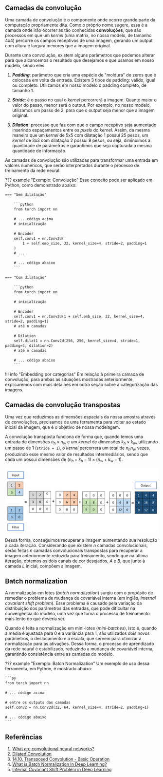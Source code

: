 ## **Camadas de convolução**

Uma camada de convolução é o componente onde ocorre grande parte da computação propriamente dita. Como o próprio nome sugere, essa é a camada onde irão ocorrer as tão conhecidas **convoluções**, que são processos em que um *kernel* (uma matrix, no nosso modelo, de tamanho 4x4) percorre os campos receptivos de uma imagem, gerando um output com altura e largura menores que a imagem original.

Durante uma convolução, existem alguns parâmetros que podemos alterar para que alcancemos o resultado que desejamos e que usamos em nosso modelo, sendo eles:

1. ***Padding***: parâmetro que cria uma espécie de "moldura" de zeros que é colocada em volta da entrada. Existem 3 tipos de padding: válido, igual ou completo. Utilizamos em nosso modelo o padding completo, de tamanho 1.

2. ***Stride***: é o passo no qual o *kernel* percorrerá a imagem. Quanto maior o valor do passo, menor será o output. Por exemplo, no nosso modelo, utilizamos um passo de 2, para que o output seja menor que a imagem original.

3. ***Dilation***: processo que faz com que o campo receptivo seja aumentado inserindo espaçamentos entre os *pixels* do *kernel*. Assim, da mesma maneira que um *kernel* de 5x5 com dilatação 1 possui 25 pesos, um *kernel* de 3x3 com dilatação 2 possui 9 pesos, ou seja, diminuímos a quantidade de parâmetros e garantimos que seja capturada a mesma quantidade de informação.

As camadas de convolução são utilizadas para transformar uma entrada em valores numéricos, que serão interpretados durante o processo de treinamento da rede neural.

??? example "Exemplo: Convolução"
    Esse conceito pode ser aplicado em Python, como demonstrado abaixo:

    === "Sem dilatação"

        ```python
        from torch import nn

        # ... código acima
        # inicialização

        # Encoder
        self.conv1 = nn.Conv2d(
            1 + self.emb_size, 32, kernel_size=4, stride=2, padding=1
        )
        # ... 

        # ... código abaixo
        ```

    === "Com dilatação"

        ```python 
        from torch import nn

        # inicialização

        # Encoder
        self.conv1 = nn.Conv2d(1 + self.emb_size, 32, kernel_size=4, stride=2, padding=1)
        # até n camadas

        # Dilation
        self.dilat1 = nn.Conv2d(256, 256, kernel_size=4, stride=1, padding=3, dilation=2)
        # até n camadas 

        # ... código abaixo
        ```

!!! info "Embedding por categorias"
    Em relação à primeira camada de convolução, para ambas as situações mostradas anteriormente, explicaremos com mais detalhes em outra seção sobre a categorização das imagens.

## **Camadas de convolução transpostas**

Uma vez que reduzimos as dimensões espaciais da nossa amostra através de convoluções, precisamos de uma ferramenta para voltar ao estado inicial da imagem, que é o objetivo de nossa modelagem.

A convolução transposta funciona de forma que, quando temos uma entrada de dimensões $n_h \times n_w$ e um *kernel* de dimensões $k_h \times k_w$, utilizando um passo de 1 (`stride = 1`), o *kernel* percorrerá um total de $n_h n_w$ vezes, produzindo esse mesmo valor de resultados intermediários, sendo que cada um possui dimensões de $(n_h + k_h - 1) \times (n_w + k_w - 1)$.

![Transposed Convolution](./img/trans_conv.png)

Dessa forma, conseguimos recuperar a imagem aumentando sua resolução a cada iteração. Considerando que existem $n$ camadas convolucionais, serão feitas $n$ camadas convolucionais transpostas para recuperar a imagem anteriormente reduzida para treinamento, sendo que na última iteração, obtemos os dois canais de cor desejados, *A* e *B*, que junto à camada *L* inicial, compõem a imagem.

## **Batch normalization**

A normalização em lotes (*batch normalization*) surgiu com o propósito de remediar o problema de mudança de covariável interna (em inglês, *internal covariant shift problem*). Esse problema é causado pela variação da distribuição dos parâmetros das entradas, que pode dificultar na convergência do modelo, uma vez que torna o processo de treinamento mais lento do que deveria ser.

Quando é feita a normalização em mini-lotes (*mini-batches*), isto é, quando a média é ajustada para 0 e a variância para 1, são utilizados dois novos parâmetros, o deslocamento e a escala, que servem para otimizar a normalização para as ativações. Dessa forma, o processo de aprendizado da rede neural é estabilizado, reduzindo a mudança de covariável interna, garantindo consistência entre as camadas do modelo.

??? example "Exemplo: Batch Normalization"
    Um exemplo de uso dessa ferramenta, em Python, é mostrado abaixo:

    ```py
    from torch import nn

    # ... código acima

    # entre os outputs das camadas
    self.conv2 = nn.Conv2d(32, 64, kernel_size=4, stride=2, padding=1)

    # ... código abaixo
    ```

## **Referências**

1. [What are convolutional neural networks?](https://www.ibm.com/topics/convolutional-neural-networks)
2. [Dilated Convolution](https://www.geeksforgeeks.org/dilated-convolution/)
3. [14.10. Transposed Convolution - Basic Operation](https://d2l.ai/chapter_computer-vision/transposed-conv.html)
4. [What is Batch Normalization In Deep Learning?](https://www.geeksforgeeks.org/what-is-batch-normalization-in-deep-learning/)
5. [Internal Covariant Shift Problem in Deep Learning](https://www.geeksforgeeks.org/internal-covariant-shift-problem-in-deep-learning/)